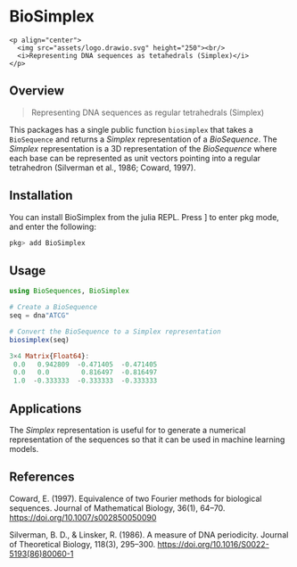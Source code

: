 # BioSimplex

```@raw html
<p align="center">
  <img src="assets/logo.drawio.svg" height="250"><br/>
  <i>Representing DNA sequences as tetahedrals (Simplex)</i>
</p>
```

## Overview

> Representing DNA sequences as regular tetrahedrals (Simplex)

This packages has a single public function `biosimplex` that takes a `BioSequence` and returns a *Simplex* representation of a *BioSequence*. The *Simplex* representation is a 3D representation of the *BioSequence* where each base can be represented as unit vectors pointing into a regular tetrahedron (Silverman et al., 1986; Coward, 1997).

## Installation

You can install BioSimplex from the julia REPL. Press ] to enter pkg mode, and enter the following:

```julia
pkg> add BioSimplex
```

## Usage

```julia
using BioSequences, BioSimplex

# Create a BioSequence
seq = dna"ATCG"

# Convert the BioSequence to a Simplex representation 
biosimplex(seq)

3×4 Matrix{Float64}:
 0.0   0.942809  -0.471405  -0.471405
 0.0   0.0        0.816497  -0.816497
 1.0  -0.333333  -0.333333  -0.333333
```

## Applications

The *Simplex* representation is useful for to generate a numerical representation of the sequences so that it can be used in machine learning models.

## References

Coward, E. (1997). Equivalence of two Fourier methods for biological sequences. Journal of Mathematical Biology, 36(1), 64–70. https://doi.org/10.1007/s002850050090

Silverman, B. D., & Linsker, R. (1986). A measure of DNA periodicity. Journal of Theoretical Biology, 118(3), 295–300. https://doi.org/10.1016/S0022-5193(86)80060-1
